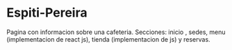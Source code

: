 # Espiti-Pereira
Pagina con informacion sobre una cafeteria.
Secciones: inicio , sedes, menu (implementacion de react js), tienda (implementacion de js) y reservas.
